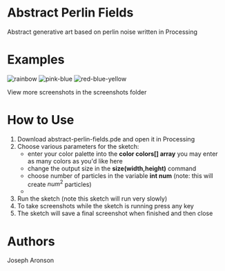 # Abstract Perlin Fields
Abstract generative art based on perlin noise written in Processing

# Examples
![rainbow](./screenshots/perlin_final.png)
![pink-blue](./screenshots/cfinal-030430.png)
![red-blue-yellow](./screenshots/plc2-011421.png)

View more screenshots in the screenshots folder

# How to Use
1.  Download abstract-perlin-fields.pde and open it in Processing
2.  Choose various parameters for the sketch:
    * enter your color palette into the **color colors[] array** you may enter as many colors as you'd like here
    * change the output size in the **size(width,height)** command
    * choose number of particles in the variable **int num** (note: this will create $num^2$ particles)
    * 
3. Run the sketch (note this sketch will run very slowly)
4. To take screenshots while the sketch is running press any key
5. The sketch will save a final screenshot when finished and then close

# Authors
Joseph Aronson


